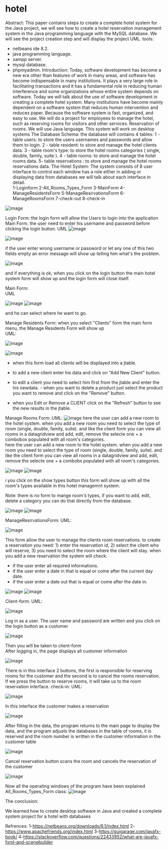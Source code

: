 # hotel

Abstract: 
This paper contains steps to create a complete hotel system for the Java project, we will see how to create a hotel reservation management system in the Java programming language with the MySQL database. We will see the project creation step and will display the project UML. tools: 
-	netbeans ide 8.2. 
-	java programming language. 
-	xampp server. 
-	mysql database. 
-	phpmyadmin. 
Introduction: 
Today, software development has become a new era other than features of work in many areas, and software has become indispensable in many institutions. 
It plays a very large role in facilitating transactions and it has a fundamental role in reducing human interference and some organizations whose entire system depends on software. Today we will talk about the use of software development in creating a complete hotel system. 
Many institutions have become mainly dependent on a software system that reduces human intervention and reduces paper. Because the software system is fast, organized, and easy to use. We will do a project for employees to manage the hotel, such as reserving rooms for visitors and other services. Reservation of rooms. We will use Java language. This system will work on desktop systems The Database Schema: the database will contains 4 tables: 
1	- table users: to store the users usernames and passwords and allow them to login. 
2	- table resident: to store and manage the hotel clients data. 
3	- table room's type: to store the hotel rooms categories ( single, double, family, suite ). 
4	- table rooms: to store and manage the hotel rooms data. 
5- table reservations : to store and manage the hotel rooms reservations data. The Hotel System: 
The system consists of 8 user interface to control each window has a role either in adding or displaying data from databases we will talk about each interface in detail.  
1-Loginform 
2-All_Rooms_Types_Form 
3-MainForm 
4-ManageResidentsForm 
5-ManageResirvationsForm 
6-ManageRoomsForm 
7-check-out 
8-check-in 

![image](https://user-images.githubusercontent.com/73136710/106370963-f948a100-6367-11eb-88e5-396b14a1a758.png)

 
 
 
 
 Login Form: the login form will allow the Users to login into the application Main Form. 
the user need to enter his username and password before clicking the login button. 
UML 
![image](https://user-images.githubusercontent.com/73136710/106370979-1d0be700-6368-11eb-838f-6b206399bd3b.png)

![image](https://user-images.githubusercontent.com/73136710/106370990-2bf29980-6368-11eb-8fb7-e60643348c7d.png)

if the user enter wrong username or password or let any one of this two fields empty an error message will show up telling him what's the problem. 

![image](https://user-images.githubusercontent.com/73136710/106371005-42005a00-6368-11eb-8c5a-61ec9be64006.png)



 and if everything is ok, when you click on the login button the main hotel system form will show up and the login form will close itself. 
 
 
 Main Form:  
UML 

![image](https://user-images.githubusercontent.com/73136710/106371011-593f4780-6368-11eb-9bd9-f4202737d129.png)
![image](https://user-images.githubusercontent.com/73136710/106371014-5cd2ce80-6368-11eb-9d56-d12e7be5c4ce.png)


and he can select where he want to go. 

Manage Residents Form: 
when you select "Clients" form the main form menu, the Manage Residents Form will show up   
UML: 

 
![image](https://user-images.githubusercontent.com/73136710/106371022-7ecc5100-6368-11eb-9599-1e7ba28107d4.png)

![image](https://user-images.githubusercontent.com/73136710/106371026-84299b80-6368-11eb-866b-2b01adcd2e3e.png)


-	when this form load all clients will be displayed into a jtable. 
 
-	to add a new client enter his data and click on "Add New Client" button. 
 
-	to edit a client you need to select him first from the jtable and enter the his newdata. - when you want to delete a product just select the product you want to remove and click on the "Remove" button. 
-	when you Edit or Remove a CLIENT click on the "Refresh" button to see the new results in the jtable. 
 
Manage Rooms Form: 
UML: 
![image](https://user-images.githubusercontent.com/73136710/106371035-999ec580-6368-11eb-9b7e-97b02654b5a1.png)
here the user can add a new room to the hotel system. when you add a new room you need to select the type of room (single, double, family, suite). and like the client form you can view all rooms in a datagridview and add, edit, remove the selecte one + a combobox populated with all room's categories.  
here the user can add a new room to the hotel system. when you add a new room you need to select the type of room (single, double, family, suite). 
and like the client form you can view all rooms in a datagridview and add, edit, remove the selecte one + a combobx populated with all room's categories. 

![image](https://user-images.githubusercontent.com/73136710/106371046-b0ddb300-6368-11eb-9bce-a97c13d407b7.png)
![image](https://user-images.githubusercontent.com/73136710/106371047-b3d8a380-6368-11eb-83db-6b3b13bb1266.png)

i you click on the show types button this form will show up with all the room's types available in this hotel managemnt system. 
 
Note: there is no form to mange room's types, if you want to add, edit, delete a category you can do that directly from the database. 

![image](https://user-images.githubusercontent.com/73136710/106371053-c3f08300-6368-11eb-8c7b-d5e26e5c12ff.png)
![image](https://user-images.githubusercontent.com/73136710/106371054-cfdc4500-6368-11eb-8c47-37778d2e8279.png)


 ManageResirvationsForm: 
UML: 

![image](https://user-images.githubusercontent.com/73136710/106371058-dff42480-6368-11eb-9267-0aa85c22901c.png)

This form allow the user to manage the clients room reservations. 
to create a reservation you need: 1) enter the reservation id, 2) select the client who will reserve, 3) you need to select the room where the client will stay. 
when you add a new reservation the system will check: 
-	if the user enter all required informations. 
-	if the user enter a date in that is equal or come after the current day date. 
-	if the user enter a date out that is equal or come after the date in. 

 ![image](https://user-images.githubusercontent.com/73136710/106371065-eedad700-6368-11eb-8c5c-e0aef44bfd3b.png)
![image](https://user-images.githubusercontent.com/73136710/106371067-f4d0b800-6368-11eb-883a-86c0d4e58871.png)

 Client-form: 
UML: 

![image](https://user-images.githubusercontent.com/73136710/106371075-03b76a80-6369-11eb-9ab0-417fe5d44095.png)

Log in as a user. The user name and password are written and you click on the login button as a customer 

![image](https://user-images.githubusercontent.com/73136710/106371090-2d709180-6369-11eb-9451-a40c06c3a4a4.png)

Then you will be taken to  client-form  
After logging in, the page displays all customer information 

![image](https://user-images.githubusercontent.com/73136710/106371098-36f9f980-6369-11eb-9920-1fc1f5b83cd4.png)

There is in this interface 2 buttons, the first is responsible for reserving rooms for the customer and the second is to cancel the rooms reservation. If we press the button to reserve rooms, it will take us to the room reservation interface. 
check-in:  UML: 

![image](https://user-images.githubusercontent.com/73136710/106371099-3f523480-6369-11eb-8290-39ab20fe6ef2.png)

In this interface the customer makes a reservation 

![image](https://user-images.githubusercontent.com/73136710/106371104-48db9c80-6369-11eb-8ae8-063c4d7598e9.png)

After filling in the data, the program returns to the main page to display the data, and the program adjusts the databases in the table of rooms, it is reserved and the room number is written in the customer information in the customer table 

![image](https://user-images.githubusercontent.com/73136710/106371112-51cc6e00-6369-11eb-897c-b7e86f7138de.png)




Cancel reservation button scans the room and cancels the reservation of the customer 

![image](https://user-images.githubusercontent.com/73136710/106371117-5abd3f80-6369-11eb-8cdb-38c86994a005.png)

Now all the operating windows of the program have been explained All_Rooms_Types_Form class: 
![image](https://user-images.githubusercontent.com/73136710/106371123-627ce400-6369-11eb-8f44-b161ea1cd2f3.png)









The conclusion: 
 
We learned how to create desktop software in Java and created a complete system project for a hotel with databases 
 
 
Refrences: 
1-https://netbeans.org/downloads/6.1/index.html 
2-https://www.apachefriends.org/index.html 
3-https://guigarage.com/javafx-book/ 
4-https://stackoverflow.com/questions/22433952/what-are-javafx-fxml-and-scenebuilder 



